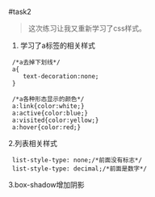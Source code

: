 #task2
>这次练习让我又重新学习了css样式。

1. 学习了a标签的相关样式
>
```
 /*a去掉下划线*/
 a{
 	text-decoration:none;
 }

 /*a各种形态显示的颜色*/
 a:link{color:white;}
 a:active{color:blue;}
 a:visited{color:yellow;}
 a:hover{color:red;}
```

2.列表相关样式
>
```
 list-style-type: none;/*前面没有标志*/
 list-style-type: decimal;/*前面是数字*/
```

3.box-shadow增加阴影